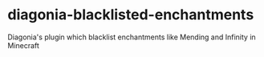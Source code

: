 # diagonia-blacklisted-enchantments
Diagonia's plugin which blacklist enchantments like Mending and Infinity in Minecraft
